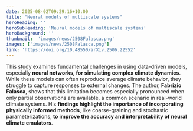 ```yaml
---
date: 2025-08-02T09:29:16+10:00
title: "Neural models of multiscale systems"
heroHeading: ''
heroSubHeading: 'Neural models of multiscale systems'
heroBackground: ''
thumbnail:  'images/news/2508Falasca.png'
images: ['images/news/2508Falasca.png']
link: 'https://doi.org/10.48550/arXiv.2506.22552'
---
```


This [study](https://doi.org/10.48550/arXiv.2506.22552) examines fundamental challenges in using data-driven models, especially **neural networks, for simulating complex climate dynamics**. While these models can often reproduce average climate behavior, they struggle to capture responses to external changes. The author, **Fabrizio Falasca**, shows that this limitation becomes especially pronounced when only partial observations are available, a common scenario in real-world climate systems. His **findings highlight the importance of incorporating physically informed methods**, like coarse-graining and stochastic parameterizations, **to improve the accuracy and interpretability of neural climate emulators**.